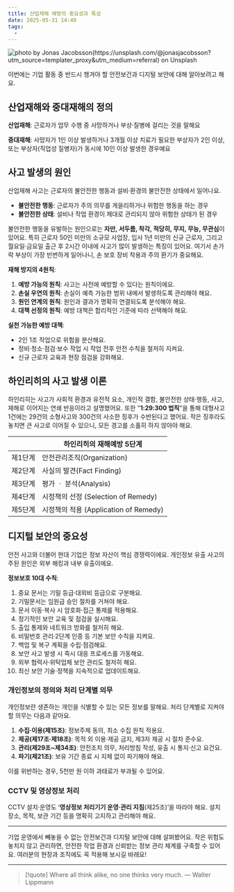 ```yaml
---
title: 산업재해 예방의 중요성과 특성
date: 2025-05-31 14:49
tags:
  - 
---
```


![photo by Jonas Jacobsson(https://unsplash.com/@jonasjacobsson?utm_source=templater_proxy&utm_medium=referral) on Unsplash](https://images.unsplash.com/photo-1535488518105-67f15b7cab27?crop=entropy&cs=srgb&fm=jpg&ixid=M3w2NDU1OTF8MHwxfHJhbmRvbXx8fHx8fHx8fDE3NDg2NzA1Njh8&ixlib=rb-4.1.0&q=85&w=800&h=460)

이번에는 기업 활동 중 반드시 챙겨야 할 안전보건과 디지털 보안에 대해 알아보려고 해요.
## 산업재해와 중대재해의 정의
**산업재해**: 근로자가 업무 수행 중 사망하거나 부상·질병에 걸리는 것을 말해요

**중대재해**: 사망자가 1인 이상 발생하거나 3개월 이상 치료가 필요한 부상자가 2인 이상, 또는 부상자(직업성 질병자)가 동시에 10인 이상 발생한 경우예요
## 사고 발생의 원인
산업재해 사고는 근로자의 불안전한 행동과 설비·환경의 불안전한 상태에서 일어나요.
- **불안전한 행동**: 근로자가 주의 의무를 게을리하거나 위험한 행동을 하는 경우
- **불안전한 상태**: 설비나 작업 환경이 제대로 관리되지 않아 위험한 상태가 된 경우

불안전한 행동을 유발하는 원인으로는 **자만, 서두름, 착각, 적당히, 무지, 무능, 무관심**이 있어요.
특히 근로자 50인 미만의 소규모 사업장, 입사 1년 미만의 신규 근로자, 그리고 월요일·금요일 출근 후 2시간 이내에 사고가 많이 발생하는 특징이 있어요.
여기서 손가락 부상이 가장 빈번하게 일어나니, 손 보호 장비 착용과 주의 환기가 중요해요.

**재해 방지의 4원칙**:
1. **예방 가능의 원칙**: 사고는 사전에 예방할 수 있다는 원칙이에요.
2. **손실 우연의 원칙**: 손실이 예측 가능한 범위 내에서 발생하도록 관리해야 해요.
3. **원인 연계의 원칙**: 원인과 결과가 명확히 연결되도록 분석해야 해요.
4. **대책 선정의 원칙**: 예방 대책은 합리적인 기준에 따라 선택해야 해요.

**실천 가능한 예방 대책**:
- 2인 1조 작업으로 위험을 분산해요.
- 정비·청소·점검·보수 작업 시 작업 전후 안전 수칙을 철저히 지켜요.
- 신규 근로자 교육과 현장 점검을 강화해요.
## 하인리히의 사고 발생 이론
하인리히는 사고가 사회적 환경과 유전적 요소, 개인적 결함, 불안전한 상태·행동, 사고, 재해로 이어지는 연쇄 반응이라고 설명했어요.
또한 "**1:29:300 법칙**"을 통해 대형사고 1건에는 29건의 소형사고와 300건의 사소한 징후가 수반된다고 했어요.
작은 징후라도 놓치면 큰 사고로 이어질 수 있으니, 모든 경고를 소홀히 하지 않아야 해요.

|      | **하인리히의 재해예방 5단계**              |
| ---- | ------------------------------- |
| 제1단계 | 안전관리조직(Organization)            |
| 제2단계 | 사실의 발견(Fact Finding)            |
| 제3단계 | 평가 ㆍ 분석(Analysis)               |
| 제4단계 | 시정책의 선정 (Selection of Remedy)   |
| 제5단계 | 시정책의 적용 (Application of Remedy) |

## 디지털 보안의 중요성
안전 사고와 더불어 현대 기업은 정보 자산이 핵심 경쟁력이에요.
개인정보 유출 사고의 주된 원인은 외부 해킹과 내부 유출이에요.

**정보보호 10대 수칙**:
1. 중요 문서는 기밀 등급·대외비 등급으로 구분해요.
2. 기밀문서는 임원급 승인 절차를 거쳐야 해요.
3. 문서 이동·복사 시 암호화·접근 통제를 적용해요.
4. 정기적인 보안 교육 및 점검을 실시해요.
5. 출입 통제와 네트워크 방화를 철저히 해요.
6. 비밀번호 관리·2단계 인증 등 기본 보안 수칙을 지켜요.
7. 백업 및 복구 계획을 수립·점검해요.
8. 보안 사고 발생 시 즉시 대응 프로세스를 가동해요.
9. 외부 협력사·위탁업체 보안 관리도 철저히 해요.
10. 최신 보안 기술·정책을 지속적으로 업데이트해요.
### 개인정보의 정의와 처리 단계별 의무
개인정보란 생존하는 개인을 식별할 수 있는 모든 정보를 말해요.
처리 단계별로 지켜야 할 의무는 다음과 같아요.
1. **수집·이용(제15조)**: 정보주체 동의, 최소 수집 원칙 적용요.
2. **제공(제17조·제18조)**: 목적 외 이용·제공 금지, 제3자 제공 시 절차 준수요.
3. **관리(제29조~제34조)**: 안전조치 의무, 처리방침 작성, 유출 시 통지·신고 요건요.
4. **파기(제21조)**: 보유 기간 종료 시 지체 없이 파기해야 해요.

이를 위반하는 경우, 5천만 원 이하 과태료가 부과될 수 있어요.
### CCTV 및 영상정보 처리
CCTV 설치·운영도 ‘**영상정보 처리기기 운영·관리 지침**(제25조)’을 따라야 해요.
설치 장소, 목적, 보관 기간 등을 명확히 고지하고 관리해야 해요.

---

기업 운영에서 빼놓을 수 없는 안전보건과 디지털 보안에 대해 살펴봤어요.
작은 위험도 놓치지 않고 관리하면, 안전한 작업 환경과 신뢰받는 정보 관리 체계를 구축할 수 있어요.
여러분의 현장과 조직에도 꼭 적용해 보시길 바래요!

---

> [!quote] Where all think alike, no one thinks very much.
> — Walter Lippmann